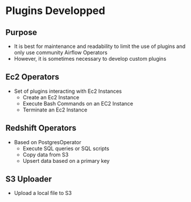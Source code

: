 # Plugins Developped
## Purpose
- It is best for maintenance and readability to limit the use of plugins and only use community Airflow Operators
- However, it is sometimes necessary to develop custom plugins

## Ec2 Operators
- Set of plugins interacting with Ec2 Instances
    - Create an Ec2 Instance
    - Execute Bash Commands on an EC2 Instance
    - Terminate an Ec2 Instance

## Redshift Operators
- Based on PostgresOperator
    - Execute SQL queries or SQL scripts
    - Copy data from S3
    - Upsert data based on a primary key
    
## S3 Uploader
- Upload a local file to S3